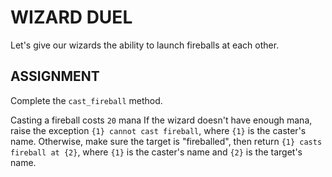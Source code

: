 # WIZARD DUEL
Let's give our wizards the ability to launch fireballs at each other.

## ASSIGNMENT
Complete the `cast_fireball` method.

Casting a fireball costs `20` mana
If the wizard doesn't have enough mana, raise the exception `{1} cannot cast fireball`, where `{1}` is the caster's name.
Otherwise, make sure the target is "fireballed", then return `{1} casts fireball at {2}`, where `{1}` is the caster's name and `{2}` is the target's name.